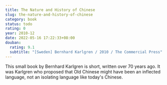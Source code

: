 ```yaml
---
title: The Nature and History of Chinese
slug: the-nature-and-history-of-chinese
category: book
status: todo
rating: 0
year: 2010-12
date: 2022-05-16 17:22:33+08:00
douban:
  rating: 9.1
  subtitle: "[Sweden] Bernhard Karlgren / 2010 / The Commercial Press"
---
```


This small book by Bernhard Karlgren is short, written over 70 years ago. It was Karlgren who proposed that Old Chinese might have been an inflected language, not an isolating language like today's Chinese.
